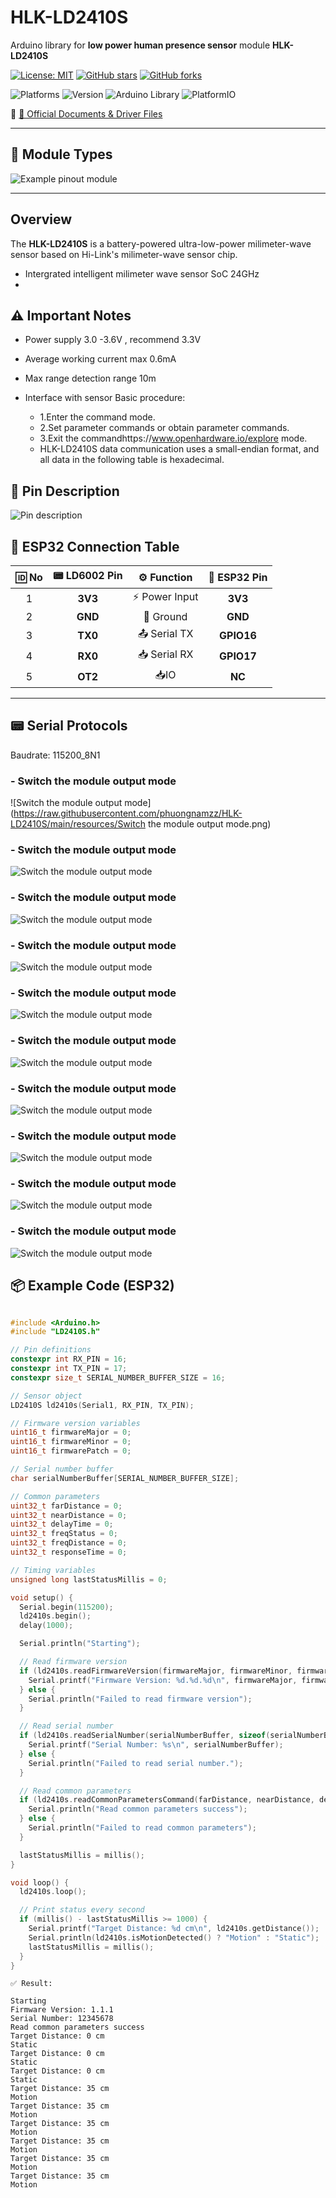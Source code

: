 # HLK-LD2410S
Arduino library for **low power human presence sensor**  module **HLK-LD2410S**

[![License: MIT](https://img.shields.io/badge/License-MIT-yellow.svg)](LICENSE)
[![GitHub stars](https://img.shields.io/github/stars/phuongnamzz/HLK-LD2410S)](https://github.com/phuongnamzz/HLK-LD2410S/stargazers)
[![GitHub forks](https://img.shields.io/github/forks/phuongnamzz/HLK-LD2410S)](https://github.com/phuongnamzz/HLK-LD2410S/network)

![Platforms](https://img.shields.io/badge/Platforms-ESP32%20%7C%20AVR%20%7C%20STM32-green)
![Version](https://img.shields.io/github/v/release/phuongnamzz/HLK-LD2410S?color=brightgreen)
![Arduino Library](https://img.shields.io/badge/Arduino-Library-yellow)
![PlatformIO](https://img.shields.io/badge/PlatformIO-Library-orange)

📁 [📄 Official Documents & Driver Files](https://drive.google.com/drive/folders/1lCQv3mfHJ3XKXzweeHPFnJ_8_D_EWEKk)

---

## 🧭 Module Types
![Example pinout module](https://raw.githubusercontent.com/phuongnamzz/HLK-LD2410S/main/resources/HLK-2410S_pinout.png)

---

## Overview
The **HLK-LD2410S** is a battery-powered ultra-low-power milimeter-wave sensor based on Hi-Link's milimeter-wave sensor chip.
- Intergrated intelligent milimeter wave sensor SoC 24GHz 
- 

## ⚠️ Important Notes
- Power supply 3.0 -3.6V , recommend 3.3V
- Average working current max 0.6mA 
- Max range detection range 10m

- Interface with sensor
    Basic procedure:
    - 1.Enter the command mode. 
    - 2.Set parameter commands or obtain parameter commands. 
    - 3.Exit the commandhttps://www.openhardware.io/explore mode. 
    - HLK-LD2410S data communication uses a small-endian format, and all data in the following table is
    hexadecimal.

## 🧷 Pin Description

![Pin description](https://raw.githubusercontent.com/phuongnamzz/HLK-LD2410S/main/resources/pinout.png)


## 🔗 ESP32 Connection Table

| 🆔 No | 📟 LD6002 Pin | ⚙️ Function         | 📲 ESP32 Pin   |
|:----:|:-------------:|:------------------:|:-------------:|
|  1   | **3V3**       | ⚡ Power Input      | **3V3**        |
|  2   | **GND**       | 🛑 Ground           | **GND**        |
|  3   | **TX0**       | 📤 Serial TX        | **GPIO16**     |
|  4   | **RX0**       | 📥 Serial RX        | **GPIO17**     |
|  5   | **OT2**       | 📥IO                | **NC**         |
---


## 📟 Serial Protocols

Baudrate: 115200_8N1

### - Switch the module output mode
![Switch the module output mode](https://raw.githubusercontent.com/phuongnamzz/HLK-LD2410S/main/resources/Switch the module output mode.png)


### - Switch the module output mode
![Switch the module output mode](https://raw.githubusercontent.com/phuongnamzz/HLK-LD2410S/main/resources/pinout.png)

### - Switch the module output mode
![Switch the module output mode](https://raw.githubusercontent.com/phuongnamzz/HLK-LD2410S/main/resources/pinout.png)


### - Switch the module output mode
![Switch the module output mode](https://raw.githubusercontent.com/phuongnamzz/HLK-LD2410S/main/resources/pinout.png)



### - Switch the module output mode
![Switch the module output mode](https://raw.githubusercontent.com/phuongnamzz/HLK-LD2410S/main/resources/pinout.png)



### - Switch the module output mode
![Switch the module output mode](https://raw.githubusercontent.com/phuongnamzz/HLK-LD2410S/main/resources/pinout.png)



### - Switch the module output mode
![Switch the module output mode](https://raw.githubusercontent.com/phuongnamzz/HLK-LD2410S/main/resources/pinout.png)



### - Switch the module output mode
![Switch the module output mode](https://raw.githubusercontent.com/phuongnamzz/HLK-LD2410S/main/resources/pinout.png)


### - Switch the module output mode
![Switch the module output mode](https://raw.githubusercontent.com/phuongnamzz/HLK-LD2410S/main/resources/pinout.png)


### - Switch the module output mode
![Switch the module output mode](https://raw.githubusercontent.com/phuongnamzz/HLK-LD2410S/main/resources/pinout.png)

## 📦 Example Code (ESP32)
``` cpp

#include <Arduino.h>
#include "LD2410S.h"

// Pin definitions
constexpr int RX_PIN = 16;
constexpr int TX_PIN = 17;
constexpr size_t SERIAL_NUMBER_BUFFER_SIZE = 16;

// Sensor object
LD2410S ld2410s(Serial1, RX_PIN, TX_PIN);

// Firmware version variables
uint16_t firmwareMajor = 0;
uint16_t firmwareMinor = 0;
uint16_t firmwarePatch = 0;

// Serial number buffer
char serialNumberBuffer[SERIAL_NUMBER_BUFFER_SIZE];

// Common parameters
uint32_t farDistance = 0;
uint32_t nearDistance = 0;
uint32_t delayTime = 0;
uint32_t freqStatus = 0;
uint32_t freqDistance = 0;
uint32_t responseTime = 0;

// Timing variables
unsigned long lastStatusMillis = 0;

void setup() {
  Serial.begin(115200);
  ld2410s.begin();
  delay(1000);

  Serial.println("Starting");

  // Read firmware version
  if (ld2410s.readFirmwareVersion(firmwareMajor, firmwareMinor, firmwarePatch)) {
    Serial.printf("Firmware Version: %d.%d.%d\n", firmwareMajor, firmwareMinor, firmwarePatch);
  } else {
    Serial.println("Failed to read firmware version");
  }

  // Read serial number
  if (ld2410s.readSerialNumber(serialNumberBuffer, sizeof(serialNumberBuffer))) {
    Serial.printf("Serial Number: %s\n", serialNumberBuffer);
  } else {
    Serial.println("Failed to read serial number.");
  }

  // Read common parameters
  if (ld2410s.readCommonParametersCommand(farDistance, nearDistance, delayTime, freqStatus, freqDistance, responseTime)) {
    Serial.println("Read common parameters success");
  } else {
    Serial.println("Failed to read common parameters");
  }

  lastStatusMillis = millis();
}

void loop() {
  ld2410s.loop();

  // Print status every second
  if (millis() - lastStatusMillis >= 1000) {
    Serial.printf("Target Distance: %d cm\n", ld2410s.getDistance());
    Serial.println(ld2410s.isMotionDetected() ? "Motion" : "Static");
    lastStatusMillis = millis();
  }
}
```

```
✅ Result:
```

```
Starting
Firmware Version: 1.1.1
Serial Number: 12345678
Read common parameters success
Target Distance: 0 cm
Static
Target Distance: 0 cm
Static
Target Distance: 0 cm
Static
Target Distance: 35 cm
Motion
Target Distance: 35 cm
Motion
Target Distance: 35 cm
Motion
Target Distance: 35 cm
Motion
Target Distance: 35 cm
Motion
Target Distance: 35 cm
Motion
```